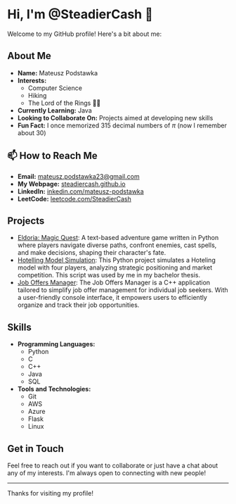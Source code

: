 # Hi, I'm @SteadierCash 👋

Welcome to my GitHub profile! Here's a bit about me:

## About Me
- **Name:** Mateusz Podstawka
- **Interests:** 
  - Computer Science
  - Hiking
  - The Lord of the Rings 🧙‍♂️
- **Currently Learning:** Java
- **Looking to Collaborate On:** Projects aimed at developing new skills
- **Fun Fact:** I once memorized 315 decimal numbers of $\pi$ (now I remember about 30)

## 📫 How to Reach Me
- **Email:** [mateusz.podstawka23@gmail.com](mailto:mateusz.podstawka23@gmail.com)
- **My Webpage:** [steadiercash.github.io](https://steadiercash.github.io/)
- **LinkedIn:** [inkedin.com/mateusz-podstawka](https://www.linkedin.com/in/mateusz-podstawka-146454210/)
- **LeetCode:** [leetcode.com/SteadierCash](https://leetcode.com/u/SteadierCash/)

## Projects
- [Eldoria: Magic Quest](https://github.com/SteadierCash/My_Python_projects/tree/main/Eldoria): A text-based adventure game written in Python where players navigate diverse paths, confront enemies, cast spells, and make
decisions, shaping their character's fate.
- [Hotelling Model Simulation](https://github.com/SteadierCash/My_Python_projects/tree/main/Hotelling): This Python project simulates a Hoteling model with four players, analyzing strategic positioning and market competition. This script was used by me in my bachelor thesis.
- [Job Offers Manager](https://github.com/SteadierCash/My_cpp_projects/tree/master/job_tracker): The Job Offers Manager is a C++ application tailored to simplify job offer management for individual job seekers. With a user-friendly
console interface, it empowers users to efficiently organize and track their job opportunities.

## Skills
- **Programming Languages:**
  - Python
  - C
  - C++
  - Java
  - SQL
- **Tools and Technologies:**
  - Git
  - AWS
  - Azure
  - Flask
  - Linux

## Get in Touch
Feel free to reach out if you want to collaborate or just have a chat about any of my interests. I'm always open to connecting with new people!

---

Thanks for visiting my profile!


<!---
SteadierCash/SteadierCash is a ✨ special ✨ repository because its `README.md` (this file) appears on your GitHub profile.
You can click the Preview link to take a look at your changes.
--->
